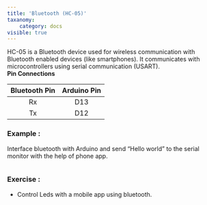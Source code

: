 ```yaml
---
title: 'Bluetooth (HC-05)'
taxanomy:
    category: docs
visible: true
---
```

HC-05 is a Bluetooth device used for wireless communication with Bluetooth enabled devices (like smartphones). It communicates with microcontrollers using serial communication (USART).  
**Pin Connections**  

| Bluetooth Pin | Arduino Pin |
| :-: | :-: |
| Rx | D13 |
| Tx | D12 |
### Example :
Interface bluetooth with Arduino and send “Hello world” to the serial monitor with the help of phone app.
```arduino
```
### Exercise :
+ Control Leds with a mobile app using bluetooth.